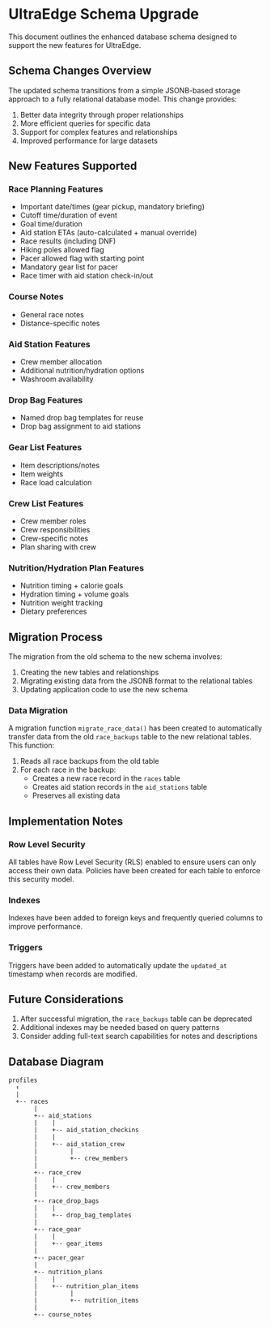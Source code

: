 # UltraEdge Schema Upgrade

This document outlines the enhanced database schema designed to support the new features for UltraEdge.

## Schema Changes Overview

The updated schema transitions from a simple JSONB-based storage approach to a fully relational database model. This change provides:

1. Better data integrity through proper relationships
2. More efficient queries for specific data
3. Support for complex features and relationships
4. Improved performance for large datasets

## New Features Supported

### Race Planning Features
- Important date/times (gear pickup, mandatory briefing)
- Cutoff time/duration of event
- Goal time/duration
- Aid station ETAs (auto-calculated + manual override)
- Race results (including DNF)
- Hiking poles allowed flag
- Pacer allowed flag with starting point
- Mandatory gear list for pacer
- Race timer with aid station check-in/out

### Course Notes
- General race notes
- Distance-specific notes

### Aid Station Features
- Crew member allocation
- Additional nutrition/hydration options
- Washroom availability

### Drop Bag Features
- Named drop bag templates for reuse
- Drop bag assignment to aid stations

### Gear List Features
- Item descriptions/notes
- Item weights
- Race load calculation

### Crew List Features
- Crew member roles
- Crew responsibilities
- Crew-specific notes
- Plan sharing with crew

### Nutrition/Hydration Plan Features
- Nutrition timing + calorie goals
- Hydration timing + volume goals
- Nutrition weight tracking
- Dietary preferences

## Migration Process

The migration from the old schema to the new schema involves:

1. Creating the new tables and relationships
2. Migrating existing data from the JSONB format to the relational tables
3. Updating application code to use the new schema

### Data Migration

A migration function `migrate_race_data()` has been created to automatically transfer data from the old `race_backups` table to the new relational tables. This function:

1. Reads all race backups from the old table
2. For each race in the backup:
   - Creates a new race record in the `races` table
   - Creates aid station records in the `aid_stations` table
   - Preserves all existing data

## Implementation Notes

### Row Level Security

All tables have Row Level Security (RLS) enabled to ensure users can only access their own data. Policies have been created for each table to enforce this security model.

### Indexes

Indexes have been added to foreign keys and frequently queried columns to improve performance.

### Triggers

Triggers have been added to automatically update the `updated_at` timestamp when records are modified.

## Future Considerations

1. After successful migration, the `race_backups` table can be deprecated
2. Additional indexes may be needed based on query patterns
3. Consider adding full-text search capabilities for notes and descriptions

## Database Diagram

```
profiles
  ↑
  |
  +-- races
       |
       +-- aid_stations
       |    |
       |    +-- aid_station_checkins
       |    |
       |    +-- aid_station_crew
       |         |
       |         +-- crew_members
       |
       +-- race_crew
       |    |
       |    +-- crew_members
       |
       +-- race_drop_bags
       |    |
       |    +-- drop_bag_templates
       |
       +-- race_gear
       |    |
       |    +-- gear_items
       |
       +-- pacer_gear
       |
       +-- nutrition_plans
       |    |
       |    +-- nutrition_plan_items
       |         |
       |         +-- nutrition_items
       |
       +-- course_notes
```